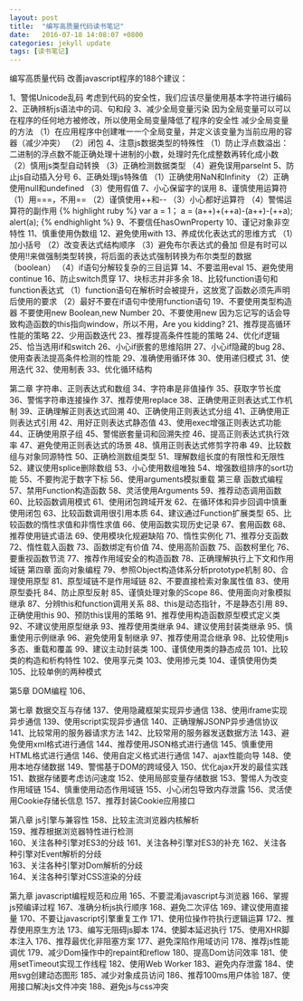 ```yaml
---
layout: post
title:  "编写高质量代码读书笔记"
date:   2016-07-18 14:08:07 +0800
categories: jekyll update
tags: [读书笔记]
---
```

编写高质量代码
改善javascript程序的188个建议：

1、警惕Unicode乱码
考虑到代码的安全性，我们应该尽量使用基本字符进行编码
2、正确辨析js语法中的词、句和段
3、减少全局变量污染
因为全局变量可以可以在程序的任何地方被修改，所以使用全局变量降低了程序的安全性
减少全局变量的方法
（1）在应用程序中创建唯一一个全局变量，并定义该变量为当前应用的容器（减少冲突）
（2）闭包
4、注意js数据类型的特殊性
（1）防止浮点数溢出：二进制的浮点数不能正确处理十进制的小数，处理时先化成整数再转化成小数
（2）慎用js类型自动转换
（3）正确检测数据类型
（4）避免误用parseInt
5、防止js自动插入分号
6、正确处理js特殊值
（1）正确使用NaN和Infinity
（2）正确使用null和undefined
（3）使用假值
7、小心保留字的误用
8、谨慎使用运算符
（1）用===，不用==
（2）谨慎使用++和--
（3）小心都好运算符
（4）警惕运算符的副作用
{% highlight ruby %}
    var a = 1；
    a = (a++)+(++a)-(a++)-(++a);
    alert(a);
{% endhighlight %}
9、不要信任hasOwnProperty
10、谨记对象非空特性
11、慎重使用伪数组
12、避免使用with
13、养成优化表达式的思维方式
（1）加小括号
（2）改变表达式结构顺序
（3）避免布尔表达式的叠加
但是有时可以使用!!来做强制类型转换，将后面的表达式强制转换为布尔类型的数据（boolean）
（4）if语句分解较复杂的三目运算
14、不要滥用eval
15、避免使用continue
16、防止switch贯穿
17、块标志并非多余
18、比较function语句和function表达式
（1）function语句在解析时会被提升，这放宽了函数必须先声明后使用的要求
（2）最好不要在if语句中使用function语句
19、不要使用类型构造器
不要使用new Boolean,new Number
20、不要使用new
因为忘记写的话会导致构造函数的this指向window，所以不用，Are you kidding?
21、推荐提高循环性能的策略
22、少用函数迭代
23、推荐提高条件性能的策略
24、优化if逻辑
25、恰当选用if和switch
26、小心if嵌套的思维陷阱
27、小心if隐藏的bug
28、使用查表法提高条件检测的性能
29、准确使用循环体
30、使用递归模式
31、使用迭代
32、使用制表
33、优化循环结构

第二章 字符串、正则表达式和数组
34、字符串是非值操作
35、获取字节长度
36、警惕字符串连接操作
37、推荐使用replace
38、正确使用正则表达式工作机制
39、正确理解正则表达式回溯
40、正确使用正则表达式分组
41、正确使用正则表达式引用
42、用好正则表达式静态值
43、使用exec增强正则表达式功能
44、正确使用原子组
45、警惕嵌套量词和回溯失控
46、提高正则表达式执行效率
47、避免使用正则表达式的场景
48、慎用正则表达式修剪字符串
49、比较数组与对象同源特性
50、正确检测数组类型
51、理解数组长度的有限性和无限性
52、建议使用splice删除数组
53、小心使用数组唯独
54、增强数组排序的sort功能
55、不要拘泥于数字下标
56、使用arguments模拟重载
第三章 函数式编程
57、禁用Function构造函数
58、灵活使用Arguments
59、推荐动态调用函数
60、比较函数调用模式
61、使用闭包跨域开发
62、在循环体和异步回调中慎重使用闭包
63、比较函数调用很引用本质
64、建议通过Function扩展类型
65、比较函数的惰性求值和非惰性求值
66、使用函数实现历史记录
67、套用函数
68、推荐使用链式语法
69、使用模块化规避缺陷
70、惰性实例化
71、推荐分支函数
72、惰性载入函数
73、函数绑定有价值
74、使用高阶函数
75、函数柯里化
76、要重视函数节流
77、推荐作用域安全的构造函数
78、正确理解执行上下文和作用域链
第四章 面向对象编程
79、参照Object构造体系分析prototype机制
80、合理使用原型
81、原型域链不是作用域链
82、不要直接检索对象属性值
83、使用原型委托
84、防止原型反射
85、谨慎处理对象的Scope
86、使用面向对象模拟继承
87、分辨this和function调用关系
88、this是动态指针，不是静态引用
89、正确使用this
90、预防this误用的策略
91、推荐使用构造函数原型模式定义类
92、不建议使用原型继承
93、推荐使用类继承
94、建议使用封装类继承
95、慎重使用示例继承
96、避免使用复制继承
97、推荐使用混合继承
98、比较使用js多态、重载和覆盖
99、建议主动封装类
100、谨慎使用类的静态成员
101、比较类的构造和析构特性
102、使用享元类
103、使用掺元类
104、谨慎使用伪类
105、比较单例的两种模式

第5章 DOM编程
106、


第七章 数据交互与存储
137、使用隐藏框架实现异步通信
138、使用iframe实现异步通信
139、使用script实现异步通信
140、正确理解JSONP异步通信协议
141、比较常用的服务器请求方法
142、比较常用的服务器发送数据方法
143、避免使用xml格式进行通信
144、推荐使用JSON格式进行通信
145、慎重使用HTML格式进行通信
146、使用自定义格式进行通信
147、ajax性能向导
148、使用本地存储数据
149、警惕基于DOM的跨域侵入
150、优化ajax开发的最佳实践
151、数据存储要考虑访问速度
152、使用局部变量存储数据
153、警惕人为改变作用域链
154、慎重使用动态作用域链
155、小心闭包导致内存泄露
156、灵活使用Cookie存储长信息
157、推荐封装Cookie应用接口


第八章 js引擎与兼容性
158、比较主流浏览器内核解析  
159、推荐根据浏览器特性进行检测  
160、关注各种引擎对ES3的分歧
161、关注各种引擎对ES3的补充
162、关注各种引擎对Event解析的分歧  
163、关注各种引擎对Dom解析的分歧  
164、关注各种引擎对CSS渲染的分歧 
 
 第九章 javascript编程规范和应用
165、不要混淆javascript与浏览器
166、掌握js预编译过程
167、准确分析js执行顺序
168、避免二次评估
169、建议使用直接量
170、不要让javascript引擎重复工作
171、使用位操作符执行逻辑运算
172、推荐使用原生方法
173、编写无阻碍js脚本
174、使脚本延迟执行
175、使用XHR脚本注入
176、推荐最优化非阻塞方案
177、避免深陷作用域访问
178、推荐js性能调优
179、减少Dom操作中的repaint和reflow
180、提高Dom访问效率
181、使用setTimeout实现工作线程
182、使用Web Worker
183、避免内存泄露
184、使用svg创建动态图形
185、减少对象成员访问
186、推荐100ms用户体验
187、使用接口解决js文件冲突
188、避免js与css冲突






